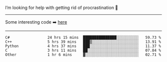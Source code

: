 I’m looking for help with getting rid of procrastination 🤔

-----

Some interesting code :arrow_right: [here](https://github.com/zhen8838/playground)

-----

<!--START_SECTION:waka-->

```text
C#                 24 hrs 15 mins  ███████████████░░░░░░░░░░   59.73 %
C++                5 hrs 39 mins   ███▒░░░░░░░░░░░░░░░░░░░░░   13.91 %
Python             4 hrs 37 mins   ███░░░░░░░░░░░░░░░░░░░░░░   11.37 %
C                  3 hrs 11 mins   ██░░░░░░░░░░░░░░░░░░░░░░░   07.84 %
Other              1 hr 6 mins     ▓░░░░░░░░░░░░░░░░░░░░░░░░   02.71 %
```

<!--END_SECTION:waka-->

<!--
**zhen8838/zhen8838** is a ✨ _special_ ✨ repository because its `README.md` (this file) appears on your GitHub profile.

Here are some ideas to get you started:

- 🔭 I’m currently working on ...
- 🌱 I’m currently learning ...
- 👯 I’m looking to collaborate on ...
 ...
- 💬 Ask me about ...
- 📫 How to reach me: ...
- 😄 Pronouns: ...
- ⚡ Fun fact: ...
-->
